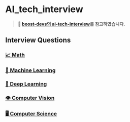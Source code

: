 # AI_tech_interview
>**📌 <strong>[boost-devs의 ai-tech-interview](https://github.com/boost-devs/ai-tech-interview/tree/main)</strong>를 참고하였습니다.**
  
## Interview Questions
### [📈 Math](answers/1-math.md)
### [🤖 Machine Learning](answers/2-machine-learning.md)
### [🧠 Deep Learning](answers/3-deep-learning.md)
### [👁️ Computer Vision](answers/4-computer-vision.md)
### [🖥️ Computer Science](answers/5-computer-science.md)

